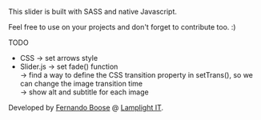 This slider is built with SASS and native Javascript.

Feel free to use on your projects and don't forget to contribute too. :)

TODO 

- CSS -> set arrows style
- Slider.js -> set fade() function <br />
			-> find a way to define the CSS transition property in setTrans(), so we can change the image transition time <br />
			-> show alt and subtitle for each image


Developed by [Fernando Boose](http://twitter.com/misfitcoder) @ [Lamplight IT](http://www.lamplight.com.br).